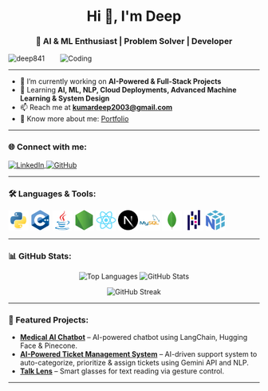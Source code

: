 <h1 align="center">Hi 👋, I'm Deep</h1>
<h3 align="center">🚀 AI & ML Enthusiast | Problem Solver | Developer</h3>

<img align="right" alt="Coding" width="400" src="https://cdn.dribbble.com/users/1162077/screenshots/3848914/programmer.gif">

<p align="left"> 
    <img src="https://komarev.com/ghpvc/?username=deep841&label=Profile%20views&color=0e75b6&style=flat" alt="deep841" /> 
</p>

---

- 🔭 I’m currently working on **AI-Powered & Full-Stack Projects**
- 🌱 Learning **AI, ML, NLP, Cloud Deployments, Advanced Machine Learning & System Design**
- 📫 Reach me at **kumardeep2003@gmail.com**
- 📄 Know more about me: [Portfolio](https://deep841.github.io/myPortofolio/)

---

### 🌐 Connect with me:
<p align="left">
<a href="https://www.linkedin.com/in/deep-332437315/" target="_blank">
    <img align="center" src="https://raw.githubusercontent.com/rahuldkjain/github-profile-readme-generator/master/src/images/icons/Social/linked-in-alt.svg" alt="LinkedIn" height="30" width="40" />
</a>
<a href="https://github.com/Deep841" target="_blank">
    <img align="center" src="https://raw.githubusercontent.com/rahuldkjain/github-profile-readme-generator/master/src/images/icons/Social/github.svg" alt="GitHub" height="30" width="40" />
</a>
</p>

---

### 🛠️ Languages & Tools:
<p align="left"> 
    <a href="https://www.python.org" target="_blank"><img src="https://raw.githubusercontent.com/devicons/devicon/master/icons/python/python-original.svg" alt="Python" width="40" height="40"/></a>
    <a href="https://cplusplus.com/" target="_blank"><img src="https://raw.githubusercontent.com/devicons/devicon/master/icons/cplusplus/cplusplus-original.svg" alt="C++" width="40" height="40"/></a>
    <a href="https://www.java.com" target="_blank"><img src="https://raw.githubusercontent.com/devicons/devicon/master/icons/java/java-original.svg" alt="Java" width="40" height="40"/></a>
    <a href="https://nodejs.org" target="_blank"><img src="https://raw.githubusercontent.com/devicons/devicon/master/icons/nodejs/nodejs-original.svg" alt="Node.js" width="40" height="40"/></a>
    <a href="https://react.dev" target="_blank"><img src="https://raw.githubusercontent.com/devicons/devicon/master/icons/react/react-original.svg" alt="React" width="40" height="40"/></a>
    <a href="https://nextjs.org" target="_blank"><img src="https://raw.githubusercontent.com/devicons/devicon/master/icons/nextjs/nextjs-original.svg" alt="Next.js" width="40" height="40"/></a>
    <a href="https://www.mysql.com/" target="_blank"><img src="https://raw.githubusercontent.com/devicons/devicon/master/icons/mysql/mysql-original-wordmark.svg" alt="MySQL" width="40" height="40"/></a>
    <a href="https://www.mongodb.com/" target="_blank"><img src="https://raw.githubusercontent.com/devicons/devicon/master/icons/mongodb/mongodb-original.svg" alt="MongoDB" width="40" height="40"/></a>
    <a href="https://pandas.pydata.org/" target="_blank"><img src="https://raw.githubusercontent.com/devicons/devicon/master/icons/pandas/pandas-original.svg" alt="Pandas" width="40" height="40"/></a>
    <a href="https://numpy.org/" target="_blank"><img src="https://raw.githubusercontent.com/devicons/devicon/master/icons/numpy/numpy-original.svg" alt="NumPy" width="40" height="40"/></a>
</p>

---

### 📊 GitHub Stats:
<p align="center">
    <img src="https://github-readme-stats.vercel.app/api/top-langs?username=deep841&show_icons=true&locale=en&layout=compact&theme=tokyonight" alt="Top Languages" height="150"/>
    <img src="https://github-readme-stats.vercel.app/api?username=deep841&show_icons=true&locale=en&theme=tokyonight" alt="GitHub Stats" height="150"/>
</p>

<p align="center">
    <img src="https://github-readme-streak-stats.herokuapp.com/?user=deep841&theme=tokyonight" alt="GitHub Streak"/>
</p>

---

### 🚀 Featured Projects:
- [**Medical AI Chatbot**](https://github.com/Deep841/medical-ai-chatbot) – AI-powered chatbot using LangChain, Hugging Face & Pinecone.
- [**AI-Powered Ticket Management System**](https://github.com/Deep841/AI-ticket-system) – AI-driven support system to auto-categorize, prioritize & assign tickets using Gemini API and NLP.
- [**Talk Lens**](https://github.com/Deep841/Talk-Lens) – Smart glasses for text reading via gesture control.

---
